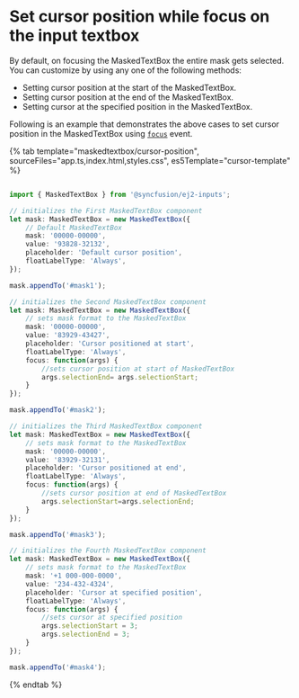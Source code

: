 # Set cursor position while focus on the input textbox

By default, on focusing the MaskedTextBox the entire mask gets selected. You can customize by using any one of the following methods:

* Setting cursor position at the start of the MaskedTextBox.
* Setting cursor position at the end of the MaskedTextBox.
* Setting cursor at the specified position in the MaskedTextBox.

Following is an example that demonstrates the above cases to set cursor position in the MaskedTextBox using [`focus`](../../api/maskedtextbox#focus) event.

{% tab template="maskedtextbox/cursor-position", sourceFiles="app.ts,index.html,styles.css", es5Template="cursor-template" %}

```typescript

import { MaskedTextBox } from '@syncfusion/ej2-inputs';

// initializes the First MaskedTextBox component
let mask: MaskedTextBox = new MaskedTextBox({
    // Default MaskedTextBox
    mask: '00000-00000',
    value: '93828-32132',
    placeholder: 'Default cursor position',
    floatLabelType: 'Always',
});

mask.appendTo('#mask1');

// initializes the Second MaskedTextBox component
let mask: MaskedTextBox = new MaskedTextBox({
    // sets mask format to the MaskedTextBox
    mask: '00000-00000',
    value: '83929-43427',
    placeholder: 'Cursor positioned at start',
    floatLabelType: 'Always',
    focus: function(args) {
        //sets cursor position at start of MaskedTextBox
        args.selectionEnd= args.selectionStart;
    }
});

mask.appendTo('#mask2');

// initializes the Third MaskedTextBox component
let mask: MaskedTextBox = new MaskedTextBox({
    // sets mask format to the MaskedTextBox
    mask: '00000-00000',
    value: '83929-32131',
    placeholder: 'Cursor positioned at end',
    floatLabelType: 'Always',
    focus: function(args) {
        //sets cursor position at end of MaskedTextBox
        args.selectionStart=args.selectionEnd;
    }
});

mask.appendTo('#mask3');

// initializes the Fourth MaskedTextBox component
let mask: MaskedTextBox = new MaskedTextBox({
    // sets mask format to the MaskedTextBox
    mask: '+1 000-000-0000',
    value: '234-432-4324',
    placeholder: 'Cursor at specified position',
    floatLabelType: 'Always',
    focus: function(args) {
        //sets cursor at specified position
        args.selectionStart = 3;
        args.selectionEnd = 3;
    }
});

mask.appendTo('#mask4');

 ```

{% endtab %}